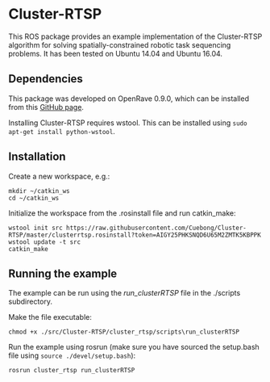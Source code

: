 # Cluster-RTSP
This ROS package provides an example implementation of the Cluster-RTSP algorithm for solving spatially-constrained robotic task sequencing problems. It has been tested on Ubuntu 14.04 and Ubuntu 16.04.

## Dependencies
This package was developed on OpenRave 0.9.0, which can be installed from this [GitHub page](https://github.com/crigroup/openrave-installation).

Installing Cluster-RTSP requires wstool. This can be installed using `sudo apt-get install python-wstool`.


## Installation
Create a new workspace, e.g.:

```
mkdir ~/catkin_ws
cd ~/catkin_ws
```

Initialize the workspace from the .rosinstall file and run catkin_make:
```
wstool init src https://raw.githubusercontent.com/Cuebong/Cluster-RTSP/master/clusterrtsp.rosinstall?token=AIGY25PHKSNQD6U65M2ZMTK5KBPPK
wstool update -t src
catkin_make
```

## Running the example
The example can be run using the _run\_clusterRTSP_ file in the ./scripts subdirectory.

Make the file executable:
```
chmod +x ./src/Cluster-RTSP/cluster_rtsp/scripts\run_clusterRTSP
```

Run the example using rosrun (make sure you have sourced the setup.bash file using `source ./devel/setup.bash`):

```
rosrun cluster_rtsp run_clusterRTSP
```
